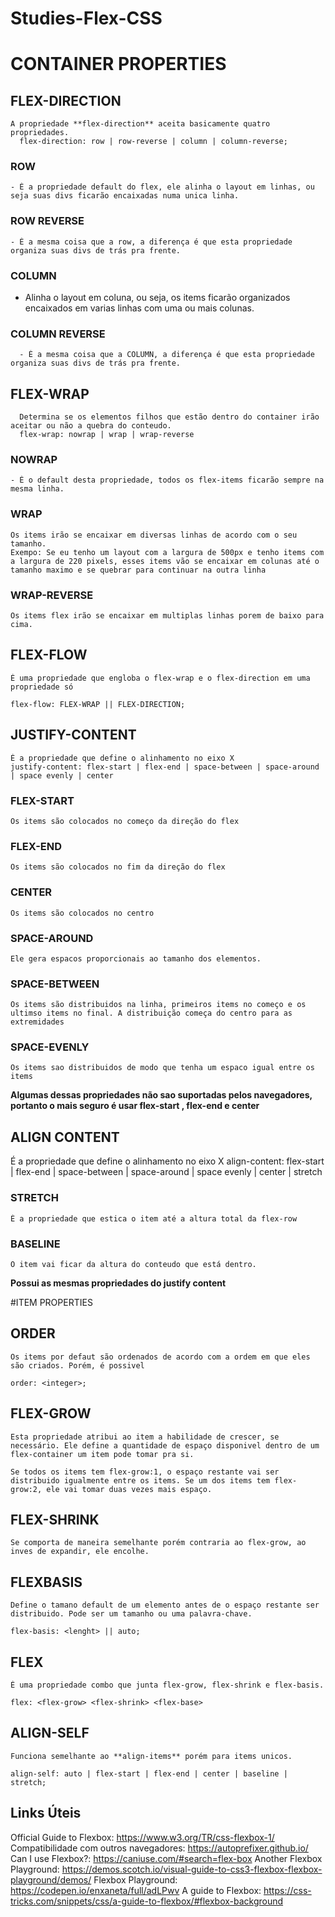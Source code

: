 # Studies-Flex-CSS


# CONTAINER PROPERTIES
## FLEX-DIRECTION
    A propriedade **flex-direction** aceita basicamente quatro propriedades.
      flex-direction: row | row-reverse | column | column-reverse;
### ROW
    - É a propriedade default do flex, ele alinha o layout em linhas, ou seja suas divs ficarão encaixadas numa unica linha.

### ROW REVERSE
    - É a mesma coisa que a row, a diferença é que esta propriedade organiza suas divs de trás pra frente.

### COLUMN
  - Alinha o layout em coluna, ou seja, os items ficarão organizados encaixados em varias linhas com uma ou mais colunas.

### COLUMN REVERSE
      - É a mesma coisa que a COLUMN, a diferença é que esta propriedade organiza suas divs de trás pra frente.

## FLEX-WRAP
      Determina se os elementos filhos que estão dentro do container irão aceitar ou não a quebra do conteudo.
      flex-wrap: nowrap | wrap | wrap-reverse

### NOWRAP
    - É o default desta propriedade, todos os flex-items ficarão sempre na mesma linha.

### WRAP
    Os items irão se encaixar em diversas linhas de acordo com o seu tamanho.
    Exempo: Se eu tenho um layout com a largura de 500px e tenho items com a largura de 220 pixels, esses items vão se encaixar em colunas até o tamanho maximo e se quebrar para continuar na outra linha

### WRAP-REVERSE
    Os items flex irão se encaixar em multiplas linhas porem de baixo para cima.

## FLEX-FLOW
    É uma propriedade que engloba o flex-wrap e o flex-direction em uma propriedade só

    flex-flow: FLEX-WRAP || FLEX-DIRECTION;

## JUSTIFY-CONTENT
    É a propriedade que define o alinhamento no eixo X
    justify-content: flex-start | flex-end | space-between | space-around | space evenly | center

### FLEX-START
    Os items são colocados no começo da direção do flex
### FLEX-END
    Os items são colocados no fim da direção do flex
### CENTER
    Os items são colocados no centro
### SPACE-AROUND
    Ele gera espacos proporcionais ao tamanho dos elementos.
### SPACE-BETWEEN
    Os items são distribuidos na linha, primeiros items no começo e os ultimso items no final. A distribuição começa do centro para as extremidades  
### SPACE-EVENLY
    Os items sao distribuidos de modo que tenha um espaco igual entre os items

**Algumas dessas propriedades não sao suportadas pelos navegadores, portanto o mais seguro é usar flex-start , flex-end e center**

## ALIGN CONTENT
  É a propriedade que define o alinhamento no eixo X
  align-content: flex-start | flex-end | space-between | space-around | space evenly | center | stretch
### STRETCH
    É a propriedade que estica o item até a altura total da flex-row
### BASELINE
    O item vai ficar da altura do conteudo que está dentro.

  **Possui as mesmas propriedades do justify content**

#ITEM PROPERTIES
## ORDER
    Os items por defaut são ordenados de acordo com a ordem em que eles são criados. Porém, é possivel

    order: <integer>;
## FLEX-GROW
    Esta propriedade atribui ao item a habilidade de crescer, se necessário. Ele define a quantidade de espaço disponivel dentro de um flex-container um item pode tomar pra si.

    Se todos os items tem flex-grow:1, o espaço restante vai ser distribuido igualmente entre os items. Se um dos items tem flex-grow:2, ele vai tomar duas vezes mais espaço.

## FLEX-SHRINK
    Se comporta de maneira semelhante porém contraria ao flex-grow, ao inves de expandir, ele encolhe.


## FLEXBASIS
    Define o tamano default de um elemento antes de o espaço restante ser distribuido. Pode ser um tamanho ou uma palavra-chave.

    flex-basis: <lenght> || auto;

## FLEX
    É uma propriedade combo que junta flex-grow, flex-shrink e flex-basis.

    flex: <flex-grow> <flex-shrink> <flex-base>

## ALIGN-SELF
    Funciona semelhante ao **align-items** porém para items unicos.

    align-self: auto | flex-start | flex-end | center | baseline | stretch;


## Links Úteis
Official Guide to Flexbox: https://www.w3.org/TR/css-flexbox-1/
Compatibilidade com outros navegadores: https://autoprefixer.github.io/
Can I use Flexbox?: https://caniuse.com/#search=flex-box
Another Flexbox Playground: https://demos.scotch.io/visual-guide-to-css3-flexbox-flexbox-playground/demos/
Flexbox Playground: https://codepen.io/enxaneta/full/adLPwv
A guide to Flexbox: https://css-tricks.com/snippets/css/a-guide-to-flexbox/#flexbox-background
